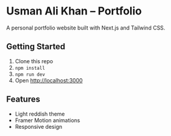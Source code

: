 # Usman Ali Khan – Portfolio

A personal portfolio website built with Next.js and Tailwind CSS.

## Getting Started

1. Clone this repo  
2. `npm install`  
3. `npm run dev`  
4. Open [http://localhost:3000](http://localhost:3000)

## Features

- Light reddish theme
- Framer Motion animations
- Responsive design
